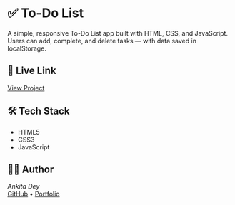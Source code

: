 # ✅ To-Do List

A simple, responsive To-Do List app built with HTML, CSS, and JavaScript. Users can add, complete, and delete tasks — with data saved in localStorage.

## 🔗 Live Link

[View Project](https://your-portfolio.com/projects/todo-list)

## 🛠 Tech Stack

- HTML5  
- CSS3  
- JavaScript 

## 👩‍💻 Author

*Ankita Dey*  
[GitHub](https://github.com/Ankita973) • [Portfolio](https://your-portfolio.com)
